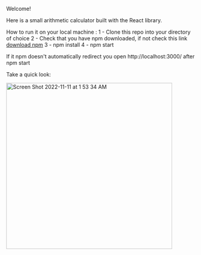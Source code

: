 Welcome!

Here is a small arithmetic calculator built with the React library.

How to run it on your local machine :
1 - Clone this repo into your directory of choice
2 - Check that you have npm downloaded, if not check this link [download npm](https://docs.npmjs.com/downloading-and-installing-node-js-and-npm)
3 - npm install
4 - npm start

If it npm doesn't automatically redirect you open http://localhost:3000/ after npm start

Take a quick look:


<img width="442" alt="Screen Shot 2022-11-11 at 1 53 34 AM" src="https://user-images.githubusercontent.com/55937173/201281090-edf11ec2-cbc2-4b97-bb82-73b1ad8fc24a.png">
